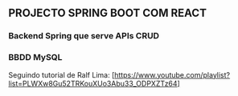 ## PROJECTO SPRING BOOT COM REACT

### Backend Spring que serve APIs CRUD
### BBDD MySQL

Seguindo tutorial de Ralf Lima: [https://www.youtube.com/playlist?list=PLWXw8Gu52TRKouXUo3Abu33_ODPXZTz64]